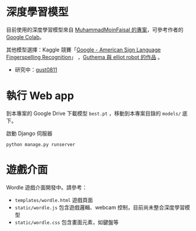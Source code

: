 # 深度學習模型
目前使用的深度學習模型來自 [MuhammadMoinFaisal 的專案](https://github.com/MuhammadMoinFaisal/Sign-Language-Alphabets-Detection-and-Recongition-using-YOLOv8)，可參考作者的 [Google Colab](https://colab.research.google.com/drive/1ITdJrATdpu3zE99HYPXZ42exQWLrWRp0?usp=sharing#scrollTo=Ep7iJPcKwuCx)。

其他模型選擇：Kaggle 競賽「[Google - American Sign Language Fingerspelling Recognition](https://www.kaggle.com/competitions/asl-fingerspelling)」 ，[Guthema 與 elliot robot 的作品](https://www.kaggle.com/code/gusthema/asl-fingerspelling-recognition-w-tensorflow) 。
- 研究中：[gust0811](https://www.kaggle.com/code/siniuho/gust0811)
 

# 執行 Web app
到本專案的 Google Drive 下載模型 `best.pt` ，移動到本專案目錄的 `models/` 底下。

啟動 Django 伺服器
```shell
python manage.py runserver
```

<!-- 靜態文件收集（會收集到 `public/assets`，開發模式下還不需要）
```shell
python manage.py collectstatic
``` -->

# 遊戲介面

Wordle 遊戲介面開發中。請參考：
- `templates/wordle.html` 遊戲頁面
- `static/wordle.js` 包含遊戲邏輯、webcam 控制，目前尚未整合深度學習模型
- `static/wordle.css` 包含畫面元素，如鍵盤等